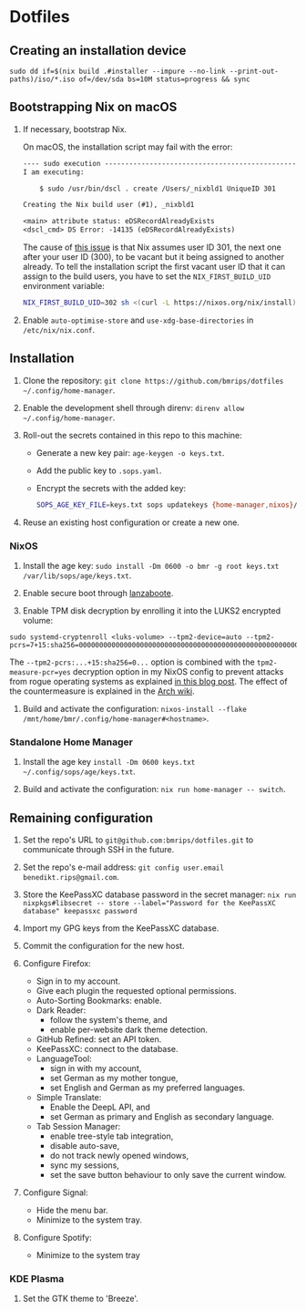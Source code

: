 # Dotfiles

## Creating an installation device

```text
sudo dd if=$(nix build .#installer --impure --no-link --print-out-paths)/iso/*.iso of=/dev/sda bs=10M status=progress && sync
```

## Bootstrapping Nix on macOS

1. If necessary, bootstrap Nix.

   On macOS, the installation script may fail with the error:

   ```txt
   ---- sudo execution ------------------------------------------------------------
   I am executing:

       $ sudo /usr/bin/dscl . create /Users/_nixbld1 UniqueID 301

   Creating the Nix build user (#1), _nixbld1

   <main> attribute status: eDSRecordAlreadyExists
   <dscl_cmd> DS Error: -14135 (eDSRecordAlreadyExists)
   ```

   The cause of [this issue](https://github.com/NixOS/nix/issues/6153#issuecomment-1068508475) is that Nix assumes user ID 301, the next one after your user ID (300), to be vacant but it being assigned to another already. To tell the installation script the first vacant user ID that it can assign to the build users, you have to set the `NIX_FIRST_BUILD_UID` environment variable:

   ```sh
   NIX_FIRST_BUILD_UID=302 sh <(curl -L https://nixos.org/nix/install)
   ```

1. Enable `auto-optimise-store` and `use-xdg-base-directories` in `/etc/nix/nix.conf`.

## Installation

1. Clone the repository: `git clone https://github.com/bmrips/dotfiles ~/.config/home-manager`.

1. Enable the development shell through direnv: `direnv allow ~/.config/home-manager`.

1. Roll-out the secrets contained in this repo to this machine:

   - Generate a new key pair: `age-keygen -o keys.txt`.

   - Add the public key to `.sops.yaml`.

   - Encrypt the secrets with the added key:

     ```sh
     SOPS_AGE_KEY_FILE=keys.txt sops updatekeys {home-manager,nixos}/config/secrets.yaml
     ```

1. Reuse an existing host configuration or create a new one.

### NixOS

1. Install the age key: `sudo install -Dm 0600 -o bmr -g root keys.txt /var/lib/sops/age/keys.txt`.

1. Enable secure boot through [lanzaboote](https://github.com/nix-community/lanzaboote).

1. Enable TPM disk decryption by enrolling it into the LUKS2 encrypted volume:

```text
sudo systemd-cryptenroll <luks-volume> --tpm2-device=auto --tpm2-pcrs=7+15:sha256=0000000000000000000000000000000000000000000000000000000000000000
```

The `--tpm2-pcrs:...+15:sha256=0...` option is combined with the `tpm2-measure-pcr=yes` decryption option in my NixOS config to prevent attacks from rogue operating systems as explained [in this blog post](https://oddlama.org/blog/bypassing-disk-encryption-with-tpm2-unlock). The effect of the countermeasure is explained in the [Arch wiki](https://wiki.archlinux.org/title/Systemd-cryptenroll#Trusted_Platform_Module).

1. Build and activate the configuration: `nixos-install --flake /mnt/home/bmr/.config/home-manager#<hostname>`.

### Standalone Home Manager

1. Install the age key `install -Dm 0600 keys.txt ~/.config/sops/age/keys.txt`.

1. Build and activate the configuration: `nix run home-manager -- switch`.

## Remaining configuration

1. Set the repo's URL to `git@github.com:bmrips/dotfiles.git` to communicate through SSH in the future.

1. Set the repo's e-mail address: `git config user.email benedikt.rips@gmail.com`.

1. Store the KeePassXC database password in the secret manager: `nix run nixpkgs#libsecret -- store --label="Password for the KeePassXC database" keepassxc password`

1. Import my GPG keys from the KeePassXC database.

1. Commit the configuration for the new host.

1. Configure Firefox:

   - Sign in to my account.
   - Give each plugin the requested optional permissions.
   - Auto-Sorting Bookmarks: enable.
   - Dark Reader:
     - follow the system's theme, and
     - enable per-website dark theme detection.
   - GitHub Refined: set an API token.
   - KeePassXC: connect to the database.
   - LanguageTool:
     - sign in with my account,
     - set German as my mother tongue,
     - set English and German as my preferred languages.
   - Simple Translate:
     - Enable the DeepL API, and
     - set German as primary and English as secondary language.
   - Tab Session Manager:
     - enable tree-style tab integration,
     - disable auto-save,
     - do not track newly opened windows,
     - sync my sessions,
     - set the save button behaviour to only save the current window.

1. Configure Signal:

   - Hide the menu bar.
   - Minimize to the system tray.

1. Configure Spotify:

   - Minimize to the system tray

### KDE Plasma

1. Set the GTK theme to 'Breeze'.
